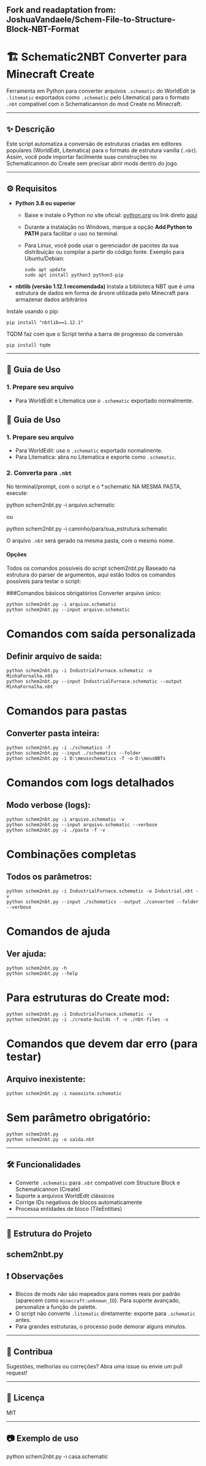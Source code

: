 Fork and readaptation from: JoshuaVandaele/Schem-File-to-Structure-Block-NBT-Format
---

# 🏗️ Schematic2NBT Converter para Minecraft Create

Ferramenta em Python para converter arquivos `.schematic` do WorldEdit (e `.litematic` exportados como `.schematic` pelo Litematica) para o formato `.nbt` compatível com o Schematicannon do mod Create no Minecraft.

---

## ✨ Descrição

Este script automatiza a conversão de estruturas criadas em editores populares (WorldEdit, Litematica) para o formato de estrutura vanilla (`.nbt`). Assim, você pode importar facilmente suas construções no Schematicannon do Create sem precisar abrir mods dentro do jogo.

---

## ⚙️ Requisitos

- **Python 3.8 ou superior**

  - Baixe e instale o Python no site oficial: [python.org](https://www.python.org/downloads/) ou link direto [aqui](https://www.python.org/ftp/python/3.13.4/python-3.13.4-amd64.exe)
  - Durante a instalação no Windows, marque a opção **Add Python to PATH** para facilitar o uso no terminal.
  - Para Linux, você pode usar o gerenciador de pacotes da sua distribuição ou compilar a partir do código fonte. Exemplo para Ubuntu/Debian:

    ```
    sudo apt update
    sudo apt install python3 python3-pip
    ```

- **nbtlib (versão 1.12.1 recomendada)**
  Instala a biblioteca NBT que é uma estrutura de dados em forma de árvore utilizada pelo Minecraft para armazenar dados arbitrários
  
Instale usando o pip:
  ```
  pip install "nbtlib==1.12.1"
  ```
TQDM faz com que o Script tenha a barra de progresso da conversão
  ```
  pip install tqdm
  ``` 
---

## 🚀 Guia de Uso

### 1. Prepare seu arquivo

- Para WorldEdit e Litematica use o `.schematic` exportado normalmente.

## 🚀 Guia de Uso

### 1. Prepare seu arquivo

- Para WorldEdit: use o `.schematic` exportado normalmente.
- Para Litematica: abra no Litematica e exporte como `.schematic`.

### 2. Converta para `.nbt`

No terminal/prompt, com o script e o *.schematic NA MESMA PASTA, execute:

python schem2nbt.py -i arquivo.schematic

ou

python schem2nbt.py -i caminho/para/sua_estrutura.schematic

O arquivo `.nbt` será gerado na mesma pasta, com o mesmo nome.

#### Opções

Todos os comandos possíveis do script schem2nbt.py
Baseado na estrutura do parser de argumentos, aqui estão todos os comandos possíveis para testar o script:

###Comandos básicos obrigatórios
Converter arquivo único:

```
python schem2nbt.py -i arquivo.schematic
python schem2nbt.py --input arquivo.schematic
```

# Comandos com saída personalizada

## Definir arquivo de saída:


```
python schem2nbt.py -i IndustrialFurnace.schematic -o MinhaFornalha.nbt
python schem2nbt.py --input IndustrialFurnace.schematic --output MinhaFornalha.nbt
```
# Comandos para pastas
## Converter pasta inteira:

```
python schem2nbt.py -i ./schematics -f
python schem2nbt.py --input ./schematics --folder
python schem2nbt.py -i D:\meusschematics -f -o D:\meusNBTs
```

# Comandos com logs detalhados
## Modo verbose (logs):

```
python schem2nbt.py -i arquivo.schematic -v
python schem2nbt.py --input arquivo.schematic --verbose
python schem2nbt.py -i ./pasta -f -v
```

# Combinações completas
## Todos os parâmetros:

```
python schem2nbt.py -i IndustrialFurnace.schematic -o Industrial.nbt -v
python schem2nbt.py --input ./schematics --output ./converted --folder --verbose
```

# Comandos de ajuda
## Ver ajuda:

```
python schem2nbt.py -h
python schem2nbt.py --help
```

# Para estruturas do Create mod:

```
python schem2nbt.py -i IndustrialFurnace.schematic -v
python schem2nbt.py -i ./create-builds -f -o ./nbt-files -v
```

# Comandos que devem dar erro (para testar)
## Arquivo inexistente:

```
python schem2nbt.py -i naoexiste.schematic
```
# Sem parâmetro obrigatório:

```
python schem2nbt.py
python schem2nbt.py -o saida.nbt
```
---

## 🛠️ Funcionalidades

- Converte `.schematic` para `.nbt` compatível com Structure Block e Schematicannon (Create)
- Suporte a arquivos WorldEdit clássicos
- Corrige IDs negativos de blocos automaticamente
- Processa entidades de bloco (TileEntities)

---
## 📁 Estrutura do Projeto

schem2nbt.py
---

## ❗ Observações

- Blocos de mods não são mapeados para nomes reais por padrão (aparecem como `minecraft:unknown_ID`). Para suporte avançado, personalize a função de palette.
- O script não converte `.litematic` diretamente: exporte para `.schematic` antes.
- Para grandes estruturas, o processo pode demorar alguns minutos.

---

## 🤝 Contribua

Sugestões, melhorias ou correções? Abra uma issue ou envie um pull request!

---

## 📜 Licença

MIT

---

## 📷 Exemplo de uso

python schem2nbt.py -i casa.schematic



